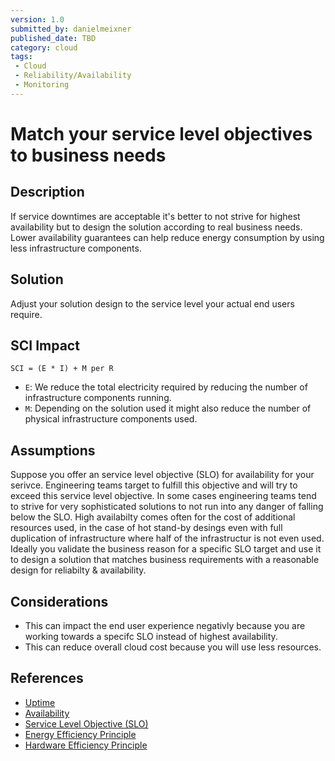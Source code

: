 ```yaml
---
version: 1.0
submitted_by: danielmeixner
published_date: TBD
category: cloud
tags: 
 - Cloud
 - Reliability/Availability
 - Monitoring
---
```


# Match your service level objectives to business needs

## Description

If service downtimes are acceptable it's better to not strive for highest availability but to design the solution according to real business needs. Lower availability guarantees can help reduce energy consumption by using less infrastructure components.

## Solution

Adjust your solution design to the service level your actual end users require.

## SCI Impact

`SCI = (E * I) + M per R`  

- `E`: We reduce the total electricity required by reducing the number of infrastructure components running.
- `M`: Depending on the solution used it might also reduce the number of physical infrastructure components used.

## Assumptions

Suppose you offer an service level objective (SLO) for availability for your serivce. Engineering teams target to fulfill this objective and will try to exceed this service level objective. In some cases engineering teams tend to strive for very sophisticated solutions to not run into any danger of falling below the SLO.
High availabilty comes often for the cost of additional resources used, in the case of hot stand-by desings even with full duplication of infrastructure where half of the infrastructur is not even used.
Ideally you validate the business reason for a specific SLO target and use it to design a solution that matches business requirements with a reasonable design for reliabilty & availability.

## Considerations
- This can impact the end user experience negativly because you are working towards a specifc SLO instead of highest availability.
- This can reduce overall cloud cost because you will use less resources.

## References
- [Uptime](https://en.wikipedia.org/wiki/Uptime)
- [Availability](https://en.wikipedia.org/wiki/Availability_(system))
- [Service Level Objective (SLO)](https://en.wikipedia.org/wiki/Service-level_objective)
- [Energy Efficiency Principle](https://learn.greensoftware.foundation/practitioner/energy-efficiency/)
- [Hardware Efficiency Principle](https://learn.greensoftware.foundation/practitioner/hardware-efficiency/)

